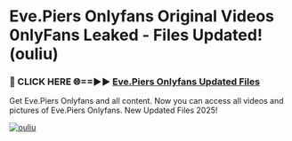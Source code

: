 # Eve.Piers Onlyfans Original Videos 0nlyFans Leaked - Files Updated! (ouliu)

<h3>🔴 CLICK HERE 🌐==►► <a href="https://tinyurl.com/ehrbuxhb" rel="nofollow">Eve.Piers Onlyfans Updated Files</a></h3>

Get Eve.Piers Onlyfans and all content. Now you can access all videos and pictures of Eve.Piers Onlyfans. New Updated Files 2025!

[![ouliu](https://i.imgur.com/lVYEuWS.gif)](https://tinyurl.com/ehrbuxhb)
